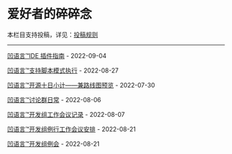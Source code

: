 # 爱好者的碎碎念

本栏目支持投稿，详见：[投稿规则](submission_rules.md)

---

[凹语言™IDE 插件指南](st0008.md) - 2022-09-04

[凹语言™支持脚本模式执行](st0007.md) - 2022-08-27

[凹语言™开源十日小计——兼路线图预览](st0002.md) - 2022-07-30

[凹语言™讨论群日常](st0003.md) - 2022-08-06

[凹语言™开发组工作会议记录](st0004.md) - 2022-08-07

[凹语言™开发组例行工作会议安排](st0005.md) - 2022-08-21

[凹语言™开发组例会](st0006.md) - 2022-08-21
